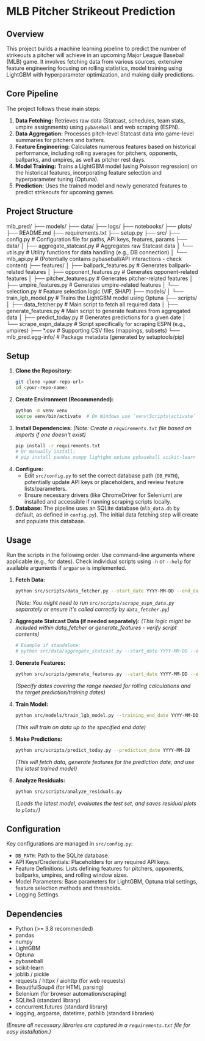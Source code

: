 # MLB Pitcher Strikeout Prediction

## Overview

This project builds a machine learning pipeline to predict the number of strikeouts a pitcher will achieve in an upcoming Major League Baseball (MLB) game. It involves fetching data from various sources, extensive feature engineering focusing on rolling statistics, model training using LightGBM with hyperparameter optimization, and making daily predictions.

## Core Pipeline

The project follows these main steps:

1.  **Data Fetching:** Retrieves raw data (Statcast, schedules, team stats, umpire assignments) using `pybaseball` and web scraping (ESPN).
2.  **Data Aggregation:** Processes pitch-level Statcast data into game-level summaries for pitchers and batters.
3.  **Feature Engineering:** Calculates numerous features based on historical performance, including rolling averages for pitchers, opponents, ballparks, and umpires, as well as pitcher rest days.
4.  **Model Training:** Trains a LightGBM model (using Poisson regression) on the historical features, incorporating feature selection and hyperparameter tuning (Optuna).
5.  **Prediction:** Uses the trained model and newly generated features to predict strikeouts for upcoming games.

## Project Structure
mlb_pred/
├── models/
├── data/
├── logs/
├── notebooks/
├── plots/
├── README.md
├── requirements.txt
├── setup.py
├── src/
    ├── config.py               # Configuration file for paths, API keys, features, params
    ├── data/
    │   ├── aggregate_statcast.py # Aggregates raw Statcast data
    │   └── utils.py            # Utility functions for data handling (e.g., DB connection)
    │   └── mlb_api.py          # (Potentially contains pybaseball/API interactions - check content)
    ├── features/
    │   ├── ballpark_features.py  # Generates ballpark-related features
    │   ├── opponent_features.py # Generates opponent-related features
    │   ├── pitcher_features.py  # Generates pitcher-related features
    │   ├── umpire_features.py   # Generates umpire-related features
    │   └── selection.py         # Feature selection logic (VIF, SHAP)
    ├── models/
    │   └── train_lgb_model.py   # Trains the LightGBM model using Optuna
    ├── scripts/
    │   ├── data_fetcher.py      # Main script to fetch all required data
    │   ├── generate_features.py # Main script to generate features from aggregated data
    │   ├── predict_today.py     # Generates predictions for a given date
    │   └── scrape_espn_data.py  # Script specifically for scraping ESPN (e.g., umpires)
    ├── *.csv                   # Supporting CSV files (mappings, subsets)
    └── mlb_pred.egg-info/      # Package metadata (generated by setuptools/pip)
## Setup

1.  **Clone the Repository:**
    ```bash
    git clone <your-repo-url>
    cd <your-repo-name>
    ```
2.  **Create Environment (Recommended):**
    ```bash
    python -m venv venv
    source venv/bin/activate  # On Windows use `venv\Scripts\activate`
    ```
3.  **Install Dependencies:**
    *(Note: Create a `requirements.txt` file based on imports if one doesn't exist)*
    ```bash
    pip install -r requirements.txt
    # Or manually install:
    # pip install pandas numpy lightgbm optuna pybaseball scikit-learn joblib requests beautifulsoup4 selenium aiohttp # Add others as needed
    ```
4.  **Configure:**
    * Edit `src/config.py` to set the correct database path (`DB_PATH`), potentially update API keys or placeholders, and review feature lists/parameters.
    * Ensure necessary drivers (like ChromeDriver for Selenium) are installed and accessible if running scraping scripts locally.
5.  **Database:** The pipeline uses an SQLite database (`mlb_data.db` by default, as defined in `config.py`). The initial data fetching step will create and populate this database.

## Usage

Run the scripts in the following order. Use command-line arguments where applicable (e.g., for dates). Check individual scripts using `-h` or `--help` for available arguments if `argparse` is implemented.

1.  **Fetch Data:**
    ```bash
    python src/scripts/data_fetcher.py --start_date YYYY-MM-DD --end_date YYYY-MM-DD
    ```
    *(Note: You might need to run `src/scripts/scrape_espn_data.py` separately or ensure it's called correctly by `data_fetcher.py`)*

2.  **Aggregate Statcast Data (if needed separately):**
    *(This logic might be included within data_fetcher or generate_features - verify script contents)*
    ```bash
    # Example if standalone:
    # python src/data/aggregate_statcast.py --start_date YYYY-MM-DD --end_date YYYY-MM-DD
    ```

3.  **Generate Features:**
    ```bash
    python src/scripts/generate_features.py --start_date YYYY-MM-DD --end_date YYYY-MM-DD [--mode historical|prediction]
    ```
    *(Specify dates covering the range needed for rolling calculations and the target prediction/training dates)*

4.  **Train Model:**
    ```bash
    python src/models/train_lgb_model.py --training_end_date YYYY-MM-DD
    ```
    *(This will train on data up to the specified end date)*

5.  **Make Predictions:**
    ```bash
    python src/scripts/predict_today.py --prediction_date YYYY-MM-DD
    ```
    *(This will fetch data, generate features for the prediction date, and use the latest trained model)*

6.  **Analyze Residuals:**
    ```bash
    python src/scripts/analyze_residuals.py
    ```
    *(Loads the latest model, evaluates the test set, and saves residual plots to `plots/`)*

## Configuration

Key configurations are managed in `src/config.py`:

* `DB_PATH`: Path to the SQLite database.
* API Keys/Credentials: Placeholders for any required API keys.
* Feature Definitions: Lists defining features for pitchers, opponents, ballparks, umpires, and rolling window sizes.
* Model Parameters: Base parameters for LightGBM, Optuna trial settings, feature selection methods and thresholds.
* Logging Settings.

## Dependencies

* Python (>= 3.8 recommended)
* pandas
* numpy
* LightGBM
* Optuna
* pybaseball
* scikit-learn
* joblib / pickle
* requests / httpx / aiohttp (for web requests)
* BeautifulSoup4 (for HTML parsing)
* Selenium (for browser automation/scraping)
* SQLite3 (standard library)
* concurrent.futures (standard library)
* logging, argparse, datetime, pathlib (standard libraries)

*(Ensure all necessary libraries are captured in a `requirements.txt` file for easy installation.)*